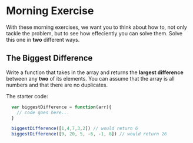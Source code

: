 # Morning Exercise

With these morning exercises, we want you to think about how to, not only tackle the problem, but to see how effeciently you can solve them. Solve this one in **two** different ways.

## The Biggest Difference

Write a function that takes in the array and returns the **largest difference** between any **two** of its elements. You can assume that the array is all numbers and that there are no duplicates.

The starter code:
``` javascript
  var biggestDifference = function(arr){
    // code goes here...
  }

  biggestDifference([1,4,7,3,2]) // would return 6
  biggestDifference([9, 20, 5, -6, -1, 8]) // would return 26
```
